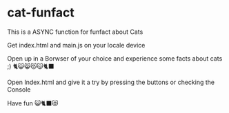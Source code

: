 # cat-funfact
This is a ASYNC function for funfact about Cats

Get index.html and main.js on your locale device

Open up in a Borwser of your choice and experience some facts about cats ;) 🐈😺😸😻😽🐈‍⬛

Open Index.html and give it a try by pressing the buttons or checking the Console

Have fun 😺🐈‍⬛😻
